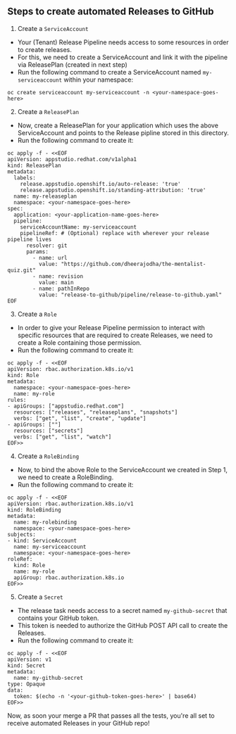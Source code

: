 ## Steps to create automated Releases to GitHub

1. Create a `ServiceAccount`

* Your (Tenant) Release Pipeline needs access to some resources in order to create releases.
* For this, we need to create a ServiceAccount and link it with the pipeline via ReleasePlan (created in next step)
* Run the following command to create a ServiceAccount named `my-serviceaccount` within your namespace:

```
oc create serviceaccount my-serviceaccount -n <your-namespace-goes-here>
```

2. Create a `ReleasePlan`

* Now, create a ReleasePlan for your application which uses the above ServiceAccount and points to the Release pipline stored in this directory.
* Run the following command to create it:

```
oc apply -f - <<EOF
apiVersion: appstudio.redhat.com/v1alpha1
kind: ReleasePlan
metadata:
  labels:
    release.appstudio.openshift.io/auto-release: 'true'
    release.appstudio.openshift.io/standing-attribution: 'true'
  name: my-releaseplan
  namespace: <your-namespace-goes-here>
spec:
  application: <your-application-name-goes-here>
  pipeline:
    serviceAccountName: my-serviceaccount 
    pipelineRef: # (Optional) replace with wherever your release pipeline lives
      resolver: git
      params:
        - name: url
          value: "https://github.com/dheerajodha/the-mentalist-quiz.git"
        - name: revision
          value: main
        - name: pathInRepo
          value: "release-to-github/pipeline/release-to-github.yaml"
EOF
```

3. Create a `Role`

* In order to give your Release Pipeline permission to interact with specific resources that are required to create Releases, we need to create a Role containing those permission.
* Run the following command to create it:

```
oc apply -f - <<EOF
apiVersion: rbac.authorization.k8s.io/v1
kind: Role
metadata:
  namespace: <your-namespace-goes-here>
  name: my-role
rules:
- apiGroups: ["appstudio.redhat.com"]
  resources: ["releases", "releaseplans", "snapshots"]
  verbs: ["get", "list", "create", "update"]
- apiGroups: [""]
  resources: ["secrets"]
  verbs: ["get", "list", "watch"]
EOF>>
```

4. Create a `RoleBinding`

* Now, to bind the above Role to the ServiceAccount we created in Step 1, we need to create a RoleBinding.
* Run the following command to create it:

```
oc apply -f - <<EOF
apiVersion: rbac.authorization.k8s.io/v1
kind: RoleBinding
metadata:
  name: my-rolebinding
  namespace: <your-namespace-goes-here>
subjects:
- kind: ServiceAccount
  name: my-serviceaccount
  namespace: <your-namespace-goes-here>
roleRef:
  kind: Role
  name: my-role
  apiGroup: rbac.authorization.k8s.io
EOF>>
```

5. Create a `Secret`

* The release task needs access to a secret named `my-github-secret` that contains your GitHub token.
* This token is needed to authorize the GitHub POST API call to create the Releases.
* Run the following command to create it:

```
oc apply -f - <<EOF
apiVersion: v1
kind: Secret
metadata:
  name: my-github-secret
type: Opaque
data:
  token: $(echo -n '<your-github-token-goes-here>' | base64)
EOF>>
```

Now, as soon your merge a PR that passes all the tests, you're all set to receive automated Releases in your GitHub repo!
